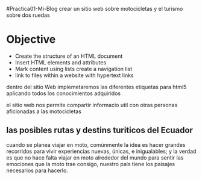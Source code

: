 
#Practica01-Mi-Blog
crear un sitio web sobre motocicletas y el turismo sobre dos ruedas

<h1>Objective</h1>

<ul>
  
<li> Create the structure of an HTML document</li>
 
 <li>Insert HTML elements and attributes </li>
 
 <li> Mark content using lists create a navigation list</li>  

  <li> link to files within a website with hypertext links</li>

  </ul> 
  
<p> dentro del sitio Web implemetaremos las diferentes etiquetas para html5 aplicando todos los conocimientos adquiridos</p> 
<p>el sitio web nos permite compartir informacio util con otras personas aficionadas a  las motocicletas </p>

<h2>  las posibles rutas y destins turiticos del  Ecuador</h2>

<p>cuando se planea viajar en moto, comúnmente la idea es hacer grandes recorridos para vivir experiencias nuevas, 
únicas, e inigualables; y la verdad es que no hace falta viajar en moto alrededor del mundo 
para sentir las emociones que la moto trae consigo, nuestro país tiene los paisajes necesarios para hacerlo.</p>



